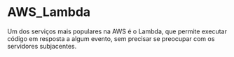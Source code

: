 # AWS_Lambda
Um dos serviços mais populares na AWS é o Lambda, que permite executar código em resposta a algum evento, sem precisar se preocupar com os servidores subjacentes.
